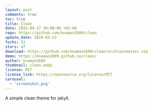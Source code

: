 ```yaml
---
layout: post
comments: true
toc: true
title: Clean
date: 2015-09-27 20:00:00 +01:00
repo: https://github.com/knaman2609/clean
update_date: 2024-03-23
forks: 53
stars: 47
download: https://github.com/knaman2609/clean/archive/master.zip
demo: https://knaman2609.github.io/clean/
author: knaman2609
thumbnail: clean.webp
license: MIT
license_link: https://opensource.org/license/MIT
carousel:
  - 'screenshot.png'
---
```


A simple clean theme for jekyll.
